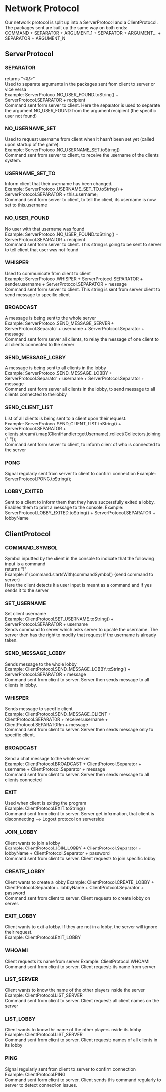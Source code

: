 # Network Protocol

Our network protocol is split up into a ServerProtocol and a ClientProtocol. <br>
The packages sent are built up the same way on both ends: <br>
COMMAND + SEPARATOR + ARGUMENT_1 + SEPARATOR + ARGUMENT... + SEPARATOR + ARGUMENT_N


## ServerProtocol

### SEPARATOR <br>
returns "<&!>" <br>
Used to separate arguments in the packages sent from client to server or vice versa <br>
Example: ServerProtocol.NO_USER_FOUND.toString() + ServerProtocol.SEPARATOR + recipient <br>
Command sent form server to client. Here the separator is used to separate the argument NO_USER_FOUND from the argument recipient (the specific user not found)

### NO_USERNAME_SET
Used to request username from client when it hasn't been set yet (called upon startup of the game).<br>
Example: ServerProtocol.NO_USERNAME_SET.toString() <br>
Command sent from server to client, to receive the username of the clients system.

### USERNAME_SET_TO
Inform client that their username has been changed. <br>
Example: ServerProtocol.USERNAME_SET_TO.toString() + ServerProtocol.SEPARATOR + this.username; <br>
Command sent form server to client, to tell the client, its username is now set to this.username <br>

### NO_USER_FOUND
No user with that username was found <br>
Example: ServerProtocol.NO_USER_FOUND.toString() + ServerProtocol.SEPARATOR + recipient <br>
Command sent form server to client. This string is going to be sent to server to tell client that user was not found

### WHISPER
Used to communicate from client to client <br>
Example: ServerProtocol.WHISPER + ServerProtocol.SEPARATOR + sender.username + ServerProtocol.SEPARATOR + message <br>
Command sent form server to client. This string is sent from server client to send message to specific client

### BROADCAST
A message is being sent to the whole server <br>
Example: ServerProtocol.SEND_MESSAGE_SERVER + ServerProtocol.Separator + username + ServerProtocol.Separator + message <br>
Command sent form server all clients, to relay the message of one client to all clients connected to the server

### SEND_MESSAGE_LOBBY
A message is being sent to all clients in the lobby <br>
Example: ServerProtocol.SEND_MESSAGE_LOBBY + ServerProtocol.Separator + username + ServerProtocol.Separator + message <br>
Command sent form server all clients in the lobby, to send message to all clients connected to the lobby

### SEND_CLIENT_LIST
List of all clients is being sent to a client upon their request.<br>
Example: ServerProtocol.SEND_CLIENT_LIST.toString() + ServerProtocol.SEPARATOR + clients.stream().map(ClientHandler::getUsername).collect(Collectors.joining(" ")); <br>
Command sent form server to client, to inform client of who is connected to the server

### PONG
Signal regularly sent from server to client to confirm connection
Example: ServerProtocol.PONG.toString(); <br>

### LOBBY_EXITED
Sent to a client to inform them that they have successfully exited a lobby. Enables them to print
a message to the console.
Example: ServerProtocol.LOBBY_EXITED.toString() + ServerProtocol.SEPARATOR + lobbyName <br>

## ClientProtocol

### COMMAND_SYMBOL
Symbol inputted by the client in the console to indicate that the following input is a command <br>
returns "!" <br>
Example: if (command.startsWith(commandSymbol)) {send command to server} <br>
Here the client detects if a user input is meant as a command and if yes sends it to the server

### SET_USERNAME
Set client username <br>
Example: ClientProtocol.SET_USERNAME.toString() + ServerProtocol.SEPARATOR + username <br>
Sends command to server which asks server to update the username. The server then has the right
to modify that request if the username is already taken.

### SEND_MESSAGE_LOBBY
Sends message to the whole lobby <br>
Example: ClientProtocol.SEND_MESSAGE_LOBBY.toString() + ServerProtocol.SEPARATOR + message <br>
Command sent from client to server. Server then sends message to all clients in lobby.

### WHISPER
Sends message to specific client <br>
Example: ClientProtocol.SEND_MESSAGE_CLIENT + ClientProtocol.SEPARATOR + receiver.username + ClientProtocol.SEPARATORm + message <br>
Command sent from client to server. Server then sends message only to specific client.

### BROADCAST
Send a chat message to the whole server <br>
Example: ClientProtocol.BROADCAST + ClientProtocol.Separator + username + ClientProtocol.Separator + message <br>
Command sent from client to server. Server then sends message to all clients connected

### EXIT
Used when client is exiting the program <br>
Example: ClientProtocol.EXIT.toString() <br>
Command sent from client to server. Server get information, that client is disconnecting --> Logout protocol on serverside

### JOIN_LOBBY
Client wants to join a lobby <br>
Example: ClientProtocol.JOIN_LOBBY + ClientProtocol.Separator + lobbyName + ClientProtocol.Separator + password <br>
Command sent from client to server. Client requests to join specific lobby

### CREATE_LOBBY
Client wants to create a lobby
Example: ClientProtocol.CREATE_LOBBY + ClientProtocol.Separator + lobbyName + ClientProtocol.Separator + password <br>
Command sent from client to server. Client requests to create lobby on server.

### EXIT_LOBBY
Client wants to exit a lobby. If they are not in a lobby, the server will ignore their request. <br>
Example: ClientProtocol.EXIT_LOBBY <br>

### WHOAMI
Client requests its name from server
Example: ClientProtocol.WHOAMI 
Command sent from client to server. Client requests its name from server

### LIST_SERVER
Client wants to know the name of the other players inside the server <br>
Example: ClientProtocol.LIST_SERVER <br>
Command sent from client to server. Client requests all client names on the server

### LIST_LOBBY
Client wants to know the name of the other players inside its lobby <br>
Example: ClientProtocol.LIST_SERVER <br>
Command sent from client to server. Client requests names of all clients in its lobby

### PING
Signal regularly sent from client to server to confirm connection<br>
Example: ClientProtocol.PING <br>
Command sent form client to server. Client sends this command regularly to server to detect connection issues.